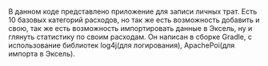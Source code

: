 В данном коде представлено приложение для записи личных трат. Есть 10 базовых категорий расходов, но так же есть возможность добавить и свою, так же есть возможность импортировать данные в Эксель, ну и глянуть статистику по своим расходам.
Он написан в сборке Gradle, с использование библиотек log4j(для логирования), ApachePoi(для импорта в Эксель).
